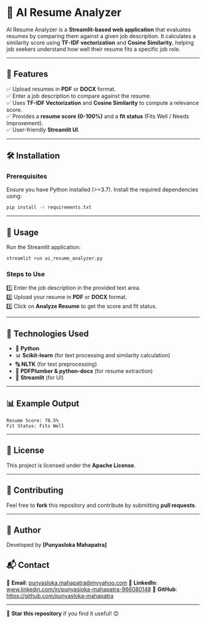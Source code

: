 # 🌟 AI Resume Analyzer

AI Resume Analyzer is a **Streamlit-based web application** that evaluates resumes by comparing them against a given job description. It calculates a similarity score using **TF-IDF vectorization** and **Cosine Similarity**, helping job seekers understand how well their resume fits a specific job role.

---

## 🚀 Features
✅ Upload resumes in **PDF** or **DOCX** format.  
✅ Enter a job description to compare against the resume.  
✅ Uses **TF-IDF Vectorization** and **Cosine Similarity** to compute a relevance score.  
✅ Provides a **resume score (0-100%)** and a **fit status** (Fits Well / Needs Improvement).  
✅ User-friendly **Streamlit UI**.

---

## 🛠️ Installation
### Prerequisites
Ensure you have Python installed (>=3.7). Install the required dependencies using:

```bash
pip install -r requirements.txt
```

---

## 📌 Usage
Run the Streamlit application:

```bash
streamlit run ai_resume_analyzer.py
```

### Steps to Use
1️⃣ Enter the job description in the provided text area.  
2️⃣ Upload your resume in **PDF** or **DOCX** format.  
3️⃣ Click on **Analyze Resume** to get the score and fit status.

---

## 🔧 Technologies Used
- 🐍 **Python**
- 📊 **Scikit-learn** (for text processing and similarity calculation)
- 🔠 **NLTK** (for text preprocessing)
- 📄 **PDFPlumber & python-docx** (for resume extraction)
- 🎨 **Streamlit** (for UI)

---

## 📊 Example Output
```
Resume Score: 78.5%
Fit Status: Fits Well
```

---

## 📜 License
This project is licensed under the **Apache License**.

---

## 🤝 Contributing
Feel free to **fork** this repository and contribute by submitting **pull requests**.

---

## 👤 Author
Developed by **[Punyasloka Mahapatra]**

## 📬 Contact
💌 **Email**: punyasloka.mahapatra@myyahoo.com
🔗 **LinkedIn**: www.linkedin.com/in/punyasloka-mahapatra-966080148
🐙 **GitHub**: https://github.com/punyasloka-mahapatra

---

🌟 **Star this repository** if you find it useful! 😊
